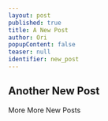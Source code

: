 ```yaml
---
layout: post
published: true
title: A New Post
author: Ori
popupContent: false
teaser: null
identifier: new_post
---
```



## Another New Post

More More New Posts
